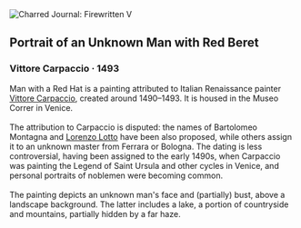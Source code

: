 <div class="artwork-of-the-day">
  <div class="container">
    <div class="img-wrapper">
      <img
        src="https://uploads8.wikiart.org/images/vittore-carpaccio/portrait-of-an-unknown-man-with-red-beret-1493.jpg!Large.jpg"
        alt="Charred Journal: Firewritten V" />
    </div>
    <div class="artwork-detail">
      <div class="artwork-origin"> 
        <h2 class="artwork-name">Portrait of an Unknown Man with Red Beret</h2>
        <h3 class="artist">
          Vittore Carpaccio
                    ·  1493
        </h3>
      </div>
      <p class="description">
        <span class="artwork-description-text ng-binding" ng-bind-html="viewModel.ArtworkOfTheDay.Description | unsafe">Man with a Red Hat is a painting attributed to Italian Renaissance painter <a target="_blank" href="/en/vittore-carpaccio">Vittore Carpaccio</a>, created around 1490–1493. It is housed in the Museo Correr in Venice.
<br>
<br>The attribution to Carpaccio is disputed: the names of Bartolomeo Montagna and <a target="_blank" href="/en/lorenzo-lotto">Lorenzo Lotto</a> have been also proposed, while others assign it to an unknown master from Ferrara or Bologna. The dating is less controversial, having been assigned to the early 1490s, when Carpaccio was painting the Legend of Saint Ursula and other cycles in Venice, and personal portraits of noblemen were becoming common.
<br>
<br>The painting depicts an unknown man's face and (partially) bust, above a landscape background. The latter includes a lake, a portion of countryside and mountains, partially hidden by a far haze.</span>
                        <div class="text-shadow-container" ng-show="showShadow" style=""></div>
      </p>
    </div>
  </div>

</div>
